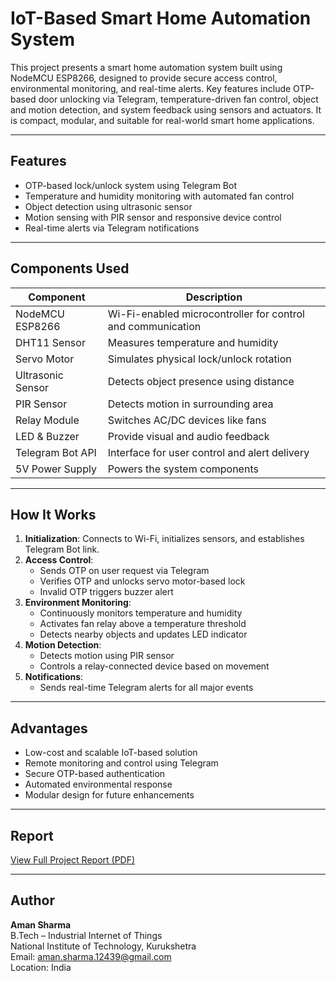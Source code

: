 # IoT-Based Smart Home Automation System

This project presents a smart home automation system built using NodeMCU ESP8266, designed to provide secure access control, environmental monitoring, and real-time alerts. Key features include OTP-based door unlocking via Telegram, temperature-driven fan control, object and motion detection, and system feedback using sensors and actuators. It is compact, modular, and suitable for real-world smart home applications.

---

## Features

- OTP-based lock/unlock system using Telegram Bot
- Temperature and humidity monitoring with automated fan control
- Object detection using ultrasonic sensor
- Motion sensing with PIR sensor and responsive device control
- Real-time alerts via Telegram notifications

---

## Components Used

| Component             | Description                                              |
|----------------------|----------------------------------------------------------|
| NodeMCU ESP8266      | Wi-Fi-enabled microcontroller for control and communication |
| DHT11 Sensor          | Measures temperature and humidity                        |
| Servo Motor           | Simulates physical lock/unlock rotation                  |
| Ultrasonic Sensor     | Detects object presence using distance                   |
| PIR Sensor            | Detects motion in surrounding area                       |
| Relay Module          | Switches AC/DC devices like fans                         |
| LED & Buzzer          | Provide visual and audio feedback                        |
| Telegram Bot API      | Interface for user control and alert delivery            |
| 5V Power Supply       | Powers the system components                             |

---

## How It Works

1. **Initialization**: Connects to Wi-Fi, initializes sensors, and establishes Telegram Bot link.
2. **Access Control**:
   - Sends OTP on user request via Telegram
   - Verifies OTP and unlocks servo motor-based lock
   - Invalid OTP triggers buzzer alert
3. **Environment Monitoring**:
   - Continuously monitors temperature and humidity
   - Activates fan relay above a temperature threshold
   - Detects nearby objects and updates LED indicator
4. **Motion Detection**:
   - Detects motion using PIR sensor
   - Controls a relay-connected device based on movement
5. **Notifications**:
   - Sends real-time Telegram alerts for all major events

---

## Advantages

- Low-cost and scalable IoT-based solution
- Remote monitoring and control using Telegram
- Secure OTP-based authentication
- Automated environmental response
- Modular design for future enhancements

---

## Report

[View Full Project Report (PDF)](docs/Project_Report.pdf)

---

## Author

**Aman Sharma**  
B.Tech – Industrial Internet of Things  
National Institute of Technology, Kurukshetra  
Email: aman.sharma.12439@gmail.com  
Location: India
